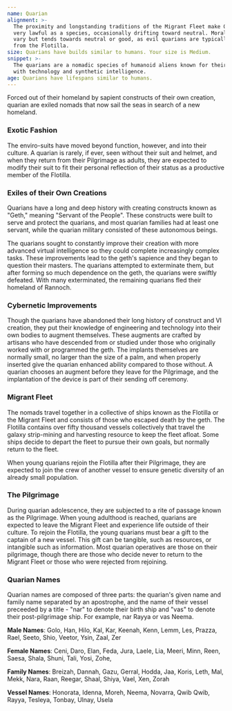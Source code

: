 ```yaml
---
name: Quarian
alignment: >-
  The proximity and longstanding traditions of the Migrant Fleet make Quarians
  very lawful as a species, occasionally drifting toward neutral. Morality can
  vary but tends towards neutral or good, as evil quarians are typically exiled
  from the Flotilla.
size: Quarians have builds similar to humans. Your size is Medium.
snippet: >-
  The quarians are a nomadic species of humanoid aliens known for their skills
  with technology and synthetic intelligence.
age: Quarians have lifespans similar to humans.
---
```

Forced out of their homeland by sapient constructs of their own creation, quarian are exiled nomads that now sail the
seas in search of a new homeland.

### Exotic Fashion
The enviro-suits have moved beyond function, however, and into their culture. A quarian is rarely, if ever, seen without
their suit and helmet, and when they return from their Pilgrimage as adults, they are expected to modify their suit to
fit their personal reflection of their status as a productive member of the Flotilla.

### Exiles of their Own Creations
Quarians have a long and deep history with creating constructs known as "Geth," meaning "Servant of the People". These
constructs were built to serve and protect the quarians, and most quarian families had at least one servant, while the
quarian military consisted of these autonomous beings.

The quarians sought to constantly improve their creation with more advanced virtual intelligence so they could complete increasingly
complex tasks. These improvements lead to the geth's sapience and they began to question their masters. The quarians
attempted to exterminate them, but after forming so much dependence on the geth, the quarians were swiftly defeated.
With many exterminated, the remaining quarians fled their homeland of Rannoch.

### Cybernetic Improvements
Though the quarians have abandoned their long history of construct and VI creation, they put their knowledge of engineering
and technology into their own bodies to augment themselves. These augments are crafted by artisans who have descended
from or studied under those who originally worked with or programmed the geth. The implants themselves are normally
small, no larger than the size of a palm, and when properly inserted give the quarian enhanced ability compared to
those without. A quarian chooses an augment before they leave for the Pilgrimage, and the implantation of the device
is part of their sending off ceremony.

### Migrant Fleet
The nomads travel together in a collective of ships known as the Flotilla or the Migrant Fleet and consists of those
who escaped death by the geth. The Flotilla contains over fifty thousand vessels collectively that travel the galaxy
strip-mining and harvesting resource to keep the fleet afloat. Some ships decide to depart the fleet to pursue their
own goals, but normally return to the fleet.

When young quarians rejoin the Flotilla after their Pilgrimage, they are expected to join the crew of another vessel
to ensure genetic diversity of an already small population.

### The Pilgrimage
During quarian adolescence, they are subjected to a rite of passage known as the Pilgrimage. When young adulthood is
reached, quarians are expected to leave the Migrant Fleet and experience life outside of their culture. To rejoin the
Flotilla, the young quarians must bear a gift to the captain of a new vessel. This gift can be tangible, such as
resources, or intangible such as information. Most quarian operatives are those on their pilgrimage, though there are
those who decide never to return to the Migrant Fleet or those who were rejected from rejoining.

### Quarian Names
Quarian names are composed of three parts: the quarian's given name and family name separated by an apostrophe, and the
name of their vessel preceeded by a title - "nar" to denote their birth ship and "vas" to denote their post-pilgrimage ship.
For example, nar Rayya or vas Neema.

__Male Names__: Golo, Han, Hilo, Kal, Kar, Keenah, Kenn, Lemm, Les, Prazza, Rael, Seeto, Shio, Veetor, Ysin, Zaal, Zer

__Female Names__: Ceni, Daro, Elan, Feda, Jura, Laele, Lia, Meeri, Minn, Reen, Saesa, Shala, Shuni, Tali, Yosi, Zohe,

__Family Names__: Breizah, Dannah, Gazu, Gerral, Hodda, Jaa, Koris, Leth, Mal, Mekk, Nara, Raan, Reegar, Shaal, Shiya, Vael, Xen, Zorah

__Vessel Names__: Honorata, Idenna, Moreh, Neema, Novarra, Qwib Qwib, Rayya, Tesleya, Tonbay, Ulnay, Usela

<me-source-reference pages="8-9" source="races" :additional="[{source: 'wiki', pages: 'Quarian'}]"></me-source-reference>
